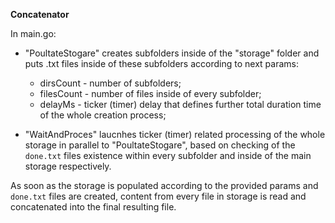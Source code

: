 **Concatenator**

In main.go:

-   "PoultateStogare" creates subfolders inside of the "storage" folder and puts .txt files inside of these subfolders according to next params:

    -   dirsCount - number of subfolders;
    -   filesCount - number of files inside of every subfolder;
    -   delayMs - ticker (timer) delay that defines further total duration time of the whole creation process;

-   "WaitAndProces" laucnhes ticker (timer) related processing of the whole storage in parallel to "PoultateStogare", based on checking of the `done.txt` files existence within every subfolder and inside of the main storage respectively.

As soon as the storage is populated according to the provided params and `done.txt` files are created, content from every file in storage is read and concatenated into the final resulting file.
